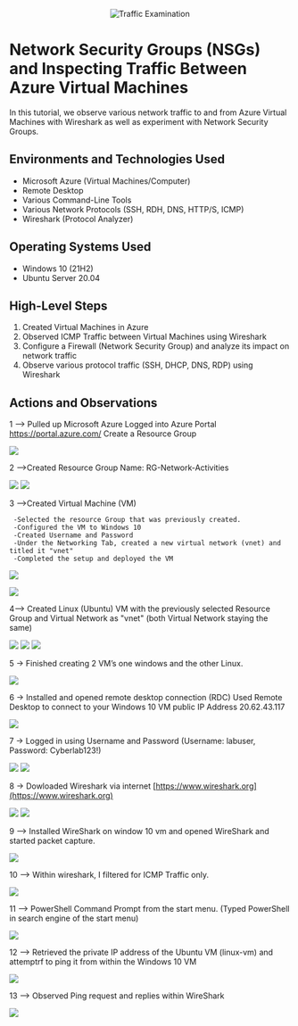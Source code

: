 <p align="center">
<img src="https://i.imgur.com/Ua7udoS.png" alt="Traffic Examination"/>
</p>

<h1>Network Security Groups (NSGs) and Inspecting Traffic Between Azure Virtual Machines</h1>
In this tutorial, we observe various network traffic to and from Azure Virtual Machines with Wireshark as well as experiment with Network Security Groups. <br />


<h2>Environments and Technologies Used</h2>

- Microsoft Azure (Virtual Machines/Computer)
- Remote Desktop
- Various Command-Line Tools
- Various Network Protocols (SSH, RDH, DNS, HTTP/S, ICMP)
- Wireshark (Protocol Analyzer)

<h2>Operating Systems Used </h2>

- Windows 10 (21H2)
- Ubuntu Server 20.04

<h2>High-Level Steps</h2>

1. Created Virtual Machines in Azure
2. Observed ICMP Traffic between Virtual Machines using Wireshark
3. Configure a Firewall (Network Security Group) and analyze its impact on network traffic
4. Observe various protocol traffic (SSH, DHCP, DNS, RDP) using Wireshark

<h2>Actions and Observations</h2>

1 --> Pulled up Microsoft Azure
Logged into Azure Portal https://portal.azure.com/
Create a Resource Group

<img src="https://github.com/timothycooperjr/Exploring-Azure-and-Networking-Concepts/blob/7605c6284a77601d4890880754ce93fb92685782/2.jpeg">

2 -->Created Resource Group Name: RG-Network-Activities

<img src="https://github.com/timothycooperjr/Exploring-Azure-and-Networking-Concepts/blob/83b3f03e33d9b34e0cb4d358403c221405f268ca/3.jpeg">

<img src="https://github.com/timothycooperjr/Exploring-Azure-and-Networking-Concepts/blob/1ee17510e69d8d1d5a445e78a120c981ed24a1c6/4.jpeg">

3 -->Created Virtual Machine (VM)

     -Selected the resource Group that was previously created.
     -Configured the VM to Windows 10
     -Created Username and Password
     -Under the Networking Tab, created a new virtual network (vnet) and titled it "vnet"
     -Completed the setup and deployed the VM


<img src="https://github.com/timothycooperjr/Exploring-Azure-and-Networking-Concepts/blob/375cbda14c3c3ac18e143fee25cd9dd6dca77e7a/6.jpeg"><br />

<img src="https://github.com/timothycooperjr/Exploring-Azure-and-Networking-Concepts/blob/50c6838b5ff55194848b155d57ab235edef4d291/7.jpeg">

4--> Created Linux (Ubuntu) VM with the previously selected Resource Group and Virtual Network as "vnet" (both Virtual Network staying the same)

<img src="https://github.com/timothycooperjr/Exploring-Azure-and-Networking-Concepts/blob/5e9eef3599a01daf9e20c9c995a37ce48b2fa55c/9.png">

<img src="https://github.com/timothycooperjr/Exploring-Azure-and-Networking-Concepts/blob/5e9eef3599a01daf9e20c9c995a37ce48b2fa55c/10.png">

<img src="https://github.com/timothycooperjr/Exploring-Azure-and-Networking-Concepts/blob/5e9eef3599a01daf9e20c9c995a37ce48b2fa55c/11.png">

5 -> Finished creating 2 VM’s one windows and the other Linux.


<img src="https://github.com/timothycooperjr/Exploring-Azure-and-Networking-Concepts/blob/5e9eef3599a01daf9e20c9c995a37ce48b2fa55c/12.png">

6 -> Installed and opened remote desktop connection (RDC)
      Used Remote Desktop to connect to your Windows 10 VM public IP Address 20.62.43.117

      
<img src="https://github.com/timothycooperjr/Exploring-Azure-and-Networking-Concepts/blob/5e9eef3599a01daf9e20c9c995a37ce48b2fa55c/13.png">

7 -> Logged in using Username and Password
(Username: labuser, Password: Cyberlab123!)


<img src="https://github.com/timothycooperjr/Exploring-Azure-and-Networking-Concepts/blob/5e9eef3599a01daf9e20c9c995a37ce48b2fa55c/14.png">

<img src="https://github.com/timothycooperjr/Exploring-Azure-and-Networking-Concepts/blob/5e9eef3599a01daf9e20c9c995a37ce48b2fa55c/15.png">

8 -> Dowloaded Wireshark via internet [https://www.wireshark.org](https://www.wireshark.org)

<img src="https://github.com/timothycooperjr/Exploring-Azure-and-Networking-Concepts/blob/5e9eef3599a01daf9e20c9c995a37ce48b2fa55c/16.png">

<img src="https://github.com/timothycooperjr/Exploring-Azure-and-Networking-Concepts/blob/3d775501f6c2651b083d7e1f79fe449e60e000a2/17.png">

9 --> Installed WireShark on window 10 vm and opened WireShark and started packet capture.

<img src="https://github.com/timothycooperjr/Exploring-Azure-and-Networking-Concepts/blob/3d775501f6c2651b083d7e1f79fe449e60e000a2/18.png">

10 --> Within wireshark, I filtered for ICMP Traffic only.

<img src="https://github.com/timothycooperjr/Exploring-Azure-and-Networking-Concepts/blob/cbc329756f2e187b6ec2371190856be0be965280/20.png">

11 --> PowerShell Command Prompt from the start menu. (Typed PowerShell in search engine of the start menu)

<img src="https://github.com/timothycooperjr/Exploring-Azure-and-Networking-Concepts/blob/1762b444ca2583e02cb5acccdd64e72ea793bf22/22.png">

12 --> Retrieved the private IP address of the Ubuntu VM (linux-vm) and attemptrf to ping it from within the Windows 10 VM

<img src="https://github.com/timothycooperjr/Exploring-Azure-and-Networking-Concepts/blob/b42650f79369e566f96227bf2ba305f815022ab4/21.2.png">

13 --> Observed Ping request and replies within WireShark

<img src="https://github.com/timothycooperjr/Exploring-Azure-and-Networking-Concepts/blob/b42650f79369e566f96227bf2ba305f815022ab4/24.png">















